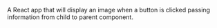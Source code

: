A React app that will display an image when a button is clicked passing information from child to parent component.
